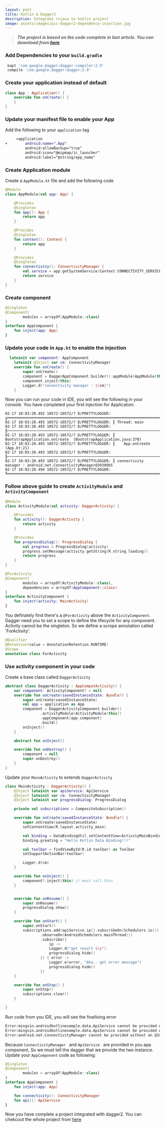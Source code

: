 ```yaml
---
layout: post
title: Kotlin & Dagger2
description: Integrate rxjava to kotlin project
image: assets/images/pic-dagger2-dependency-injection.jpg
---
```


> ***The project is based on the code complete in last article. You can download from [here](https://github.com/trevorwang/android-kotlin-example/tree/rxjava-retrofit)***

### Add Dependencies to your `build.gradle`

```gradle
 kapt 'com.google.dagger:dagger-compiler:2.9'
 compile 'com.google.dagger:dagger:2.9'
```

### Create your application instead of default

```kotlin
class App : Application() {
    override fun onCreate() {
    }
}
```

### Update your manifest file to enable your App

Add the following to your `application` tag

```diff
     <application
+        android:name=".App"
         android:allowBackup="true"
         android:icon="@mipmap/ic_launcher"
         android:label="@string/app_name"
```

### Create Application module

Create a `AppModule.kt` file and add the following code

```kotlin
@Module
class AppModule(val app: App) {

    @Provides
    @Singleton
    fun app(): App {
        return app
    }

    @Provides
    @Singleton
    fun context(): Context {
        return app
    }

    @Provides
    @Singleton
    fun connectivity(): ConnectivityManager {
        val service = app.getSystemService(Context.CONNECTIVITY_SERVICE) as ConnectivityManager
        return service
    }
}
```

### Create component

```kotlin
@Singleton
@Component(
        modules = arrayOf(AppModule::class)
)
interface AppComponent {
    fun inject(app: App)
}
```


### Update your code in `App.kt` to enable the injection

```kotlin
  lateinit var component: AppComponent
    lateinit @Inject var cm: ConnectivityManager
    override fun onCreate() {
        super.onCreate()
        component = DaggerAppComponent.builder().appModule(AppModule(this)).build()
        component.inject(this)
        Logger.d("connectivity manager : ${cm}")
    }
```

Now you can run your code in IDE, you will see the following in your console. You have completed your first injection for Application.

```
02-17 10:03:20.492 10572-10572/? D/PRETTYLOGGER: ╔════════════════════════════════════════════════════════════════════════════════════════
02-17 10:03:20.493 10572-10572/? D/PRETTYLOGGER: ║ Thread: main
02-17 10:03:20.493 10572-10572/? D/PRETTYLOGGER: ╟────────────────────────────────────────────────────────────────────────────────────────
02-17 10:03:20.493 10572-10572/? D/PRETTYLOGGER: ║ BootstrapApplication.onCreate  (BootstrapApplication.java:370)
02-17 10:03:20.493 10572-10572/? D/PRETTYLOGGER: ║    App.onCreate  (App.kt:21)
02-17 10:03:20.493 10572-10572/? D/PRETTYLOGGER: ╟────────────────────────────────────────────────────────────────────────────────────────
02-17 10:03:20.493 10572-10572/? D/PRETTYLOGGER: ║ connectivity manager : android.net.ConnectivityManager@39309b5
02-17 10:03:20.494 10572-10572/? D/PRETTYLOGGER: ╚════════════════════════════════════════════════════════════════════════════════════════
```

### Follow above guide to create `ActivityModule` and `ActivityComponent`

```kotlin
@Module
class ActivityModule(val activity: DaggerActivity) {

    @Provides
    fun activity(): DaggerActivity {
        return activity
    }

    @Provides
    fun progressDialog(): ProgressDialog {
        val progress = ProgressDialog(activity)
        progress.setMessage(activity.getString(R.string.loading))
        return progress
    }
}
```

```kotlin
@ForActivity
@Component(
        modules = arrayOf(ActivityModule::class),
        dependencies = arrayOf(AppComponent::class)
)
interface ActivityComponent {
    fun inject(activity: MainActivity)
}
```

You definately find there's a `@ForActivity` above the `ActivityComponent`. Dagger need you to set a scope to define the lifecycle for any component. Activity cannot be the singleton. So we define a scrope annotation called 'ForActivity'.

```kotlin
@Qualifier
@Retention(value = AnnotationRetention.RUNTIME)
@Scope
annotation class ForActivity
```

### Use activity component in your code

Create a base class called `DaggerActivity`

```kotlin
abstract class DaggerActivity : AppCompatActivity() {
    var component: ActivityComponent? = null
    override fun onCreate(savedInstanceState: Bundle?) {
        super.onCreate(savedInstanceState)
        val app = application as App
        component = DaggerActivityComponent.builder()
                .activityModule(ActivityModule(this))
                .appComponent(app.component)
                .build()
        onInject()
    }

    abstract fun onInject()

    override fun onDestroy() {
        component = null
        super.onDestroy()
    }
}
```
Update your `MainActivity` to extends `DaggerActivity`

```kotlin
class MainActivity : DaggerActivity() {
    @Inject lateinit var apiService: ApiService
    @Inject lateinit var cm: ConnectivityManager
    @Inject lateinit var progressDialog: ProgressDialog

    private val subscriptions = CompositeSubscription()

    override fun onCreate(savedInstanceState: Bundle?) {
        super.onCreate(savedInstanceState)
        setContentView(R.layout.activity_main)

        val binding = DataBindingUtil.setContentView<ActivityMainBinding>(this, R.layout.activity_main)
        binding.greating = "Hello Kotlin Data Binding!!!"

        val toolbar = findViewById(R.id.toolbar) as Toolbar
        setSupportActionBar(toolbar)

        Logger.d(cm)
    }

    override fun onInject() {
        component?.inject(this) // must call this
    }


    override fun onResume() {
        super.onResume()
        progressDialog.show()
    }

    override fun onStart() {
        super.onStart()
        subscriptions.add(apiService.ip().subscribeOn(Schedulers.io())
                .observeOn(AndroidSchedulers.mainThread())
                .subscribe({
                    ip ->
                    Logger.d("get result $ip")
                    progressDialog.hide()
                }) { error ->
                    Logger.e(error, "Aha.. got error message")
                    progressDialog.hide()
                })
    }

    override fun onStop() {
        super.onStop()
        subscriptions.clear()
    }

}

```

Run code from you IDE, you will see the fowlloing error 

```txt
Error:mingsin.androidkotlinexample.data.ApiService cannot be provided without an @Provides-annotated method.
Error:mingsin.androidkotlinexample.data.ApiService cannot be provided without an @Provides- or @Produces-annotated method.
Error:android.net.ConnectivityManager cannot be provided without an @Inject constructor or from an @Provides- or @Produces-annotated method.
```
Because `ConnectivityManager ` and `ApiService ` are provided in you app component, So we must tell the dagger that we provide the two instance.
Update your `AppComponent` code as following:

```kotlin
@Singleton
@Component(
        modules = arrayOf(AppModule::class)
)
interface AppComponent {
    fun inject(app: App)

    fun connectivity(): ConnectivityManager
    fun api(): ApiService
}
```

Now you have complete a project integrated with dagger2. You can chekcout the whole project from [here](https://github.com/trevorwang/android-kotlin-example/tree/kotlin-dagger)